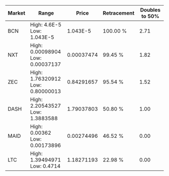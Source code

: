 | Market | Range | Price| Retracement | Doubles to 50% |
| --- | --- | --- | --- | --- |
| BCN | High: 4.6E-5<br />Low: 1.043E-5 | 1.043E-5 | 100.00 % | 2.71 |
| NXT | High: 0.00098904<br />Low: 0.00037137 | 0.00037474 | 99.45 % | 1.82 |
| ZEC | High: 1.76320912<br />Low: 0.80000013 | 0.84291657 | 95.54 % | 1.52 |
| DASH | High: 2.20543527<br />Low: 1.3883588 | 1.79037803 | 50.80 % | 1.00 |
| MAID | High: 0.00362<br />Low: 0.00173896 | 0.00274496 | 46.52 % | 0.00 |
| LTC | High: 1.39494971<br />Low: 0.4714 | 1.18271193 | 22.98 % | 0.00 |
